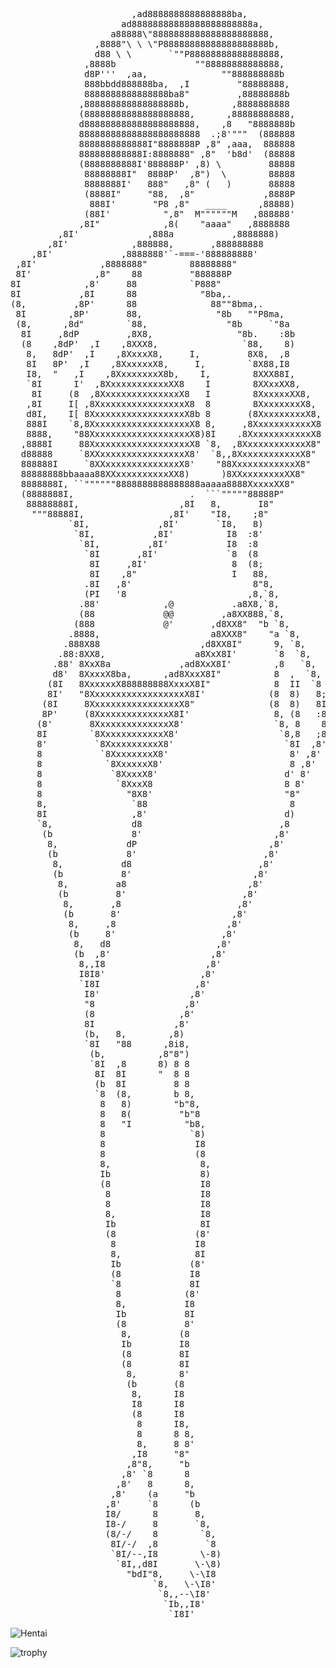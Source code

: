 <pre>
                       ,ad8888888888888888ba,
                     ad88888888888888888888888a,
                   a88888\"8888888888888888888888,
                ,8888"\ \ \"P88888888888888888888b,
                d88 \ \       `""P88888888888888888,
              ,8888b               ""88888888888888,
              d8P'''  ,aa,              ""888888888b
              888bbdd888888ba,  ,I         "88888888,
              8888888888888888ba8"         ,88888888b
             ,888888888888888888b,        ,8888888888
             (88888888888888888888,      ,88888888888,
             d888888888888888888888,    ,8   "8888888b
             88888888888888888888888  .;8'"""  (888888
             8888888888888I"8888888P ,8" ,aaa,  888888
             888888888888I:8888888" ,8"  'b8d'  (88888
             (8888888888I'888888P' ,8) \         88888
              88888888I"  8888P'  ,8")  \        88888
              8888888I'   888"   ,8" (   )       88888
              (8888I"     "88,  ,8"             ,8888P
               888I'       "P8 ,8"   ____      ,88888)
              (88I'          ",8"  M""""""M   ,888888'
             ,8I"            ,8(    "aaaa"   ,8888888
         ,8I'             ,888a           ,8888888)
       ,8I'            ,888888,       ,888888888
    ,8I'             ,8888888'`-===-'888888888'
 ,8I'            ,8888888"        88888888"
 8I'            ,8"    88         "888888P
8I            ,8'     88          `P888"
8I           ,8I      88            "8ba,.
(8,         ,8P'      88              88""8bma,.
 8I        ,8P'       88,              "8b   ""P8ma,
 (8,      ,8d"        `88,               "8b     `"8a
  8I     ,8dP         ,8X8,                "8b.    :8b
  (8    ,8dP'  ,I    ,8XXX8,                `88,    8)
   8,   8dP'  ,I    ,8XxxxX8,     I,         8X8,  ,8
   8I   8P'  ,I    ,8XxxxxxX8,     I,        `8X88,I8
   I8,  "   ,I    ,8XxxxxxxxX8b,    I,        8XXX88I,
   `8I      I'  ,8XxxxxxxxxxxxXX8    I        8XXxxXX8,
    8I     (8  ,8XxxxxxxxxxxxxxxX8   I        8XxxxxxXX8,
   ,8I     I[ ,8XxxxxxxxxxxxxxxxxX8  8        8XxxxxxxxX8,
   d8I,    I[ 8XxxxxxxxxxxxxxxxxxX8b 8       (8XxxxxxxxxX8,
   888I    `8,8XxxxxxxxxxxxxxxxxxxX8 8,     ,8XxxxxxxxxxxX8
   8888,    "88XxxxxxxxxxxxxxxxxxxX8)8I    .8XxxxxxxxxxxxX8
  ,8888I     88XxxxxxxxxxxxxxxxxxxX8 `8,  ,8XxxxxxxxxxxxX8"
  d88888     `8XXxxxxxxxxxxxxxxxxX8'  `8,,8XxxxxxxxxxxxX8"
  888888I     `8XXxxxxxxxxxxxxxxX8'    "88XxxxxxxxxxxxX8"
  88888888bbaaaa88XXxxxxxxxxxxXX8)      )8XXxxxxxxxxXX8"
  8888888I, ``""""""8888888888888888aaaaa8888XxxxxXX8"
  (8888888I,                      .  ```"""""88888P"
   88888888I,                   ,8I   8,       I8"
    """88888I,                ,8I'    "I8,    ;8"
           `8I,             ,8I'       `I8,   8)
            `8I,           ,8I'          I8  :8'
             `8I,         ,8I'           I8  :8
              `8I       ,8I'             `8  (8
               8I     ,8I'                8  (8;
               8I    ,8"                  I   88,
              .8I   ,8'                       8"8,
              (PI   '8                       ,8,`8,
             .88'            ,@           .a8X8,`8,
             (88             @@         ,a8XX888,`8,
            (888             @'       ,d8XX8"  "b `8,
           .8888,                     a8XXX8"    "a `8,
          .888X88                   ,d8XX8I"      9, `8,
         .88:8XX8,                 a8XxX8I'       `8  `8,
        .88' 8XxX8a             ,ad8XxX8I'        ,8   `8,
        d8'  8XxxxX8ba,      ,ad8XxxX8I"          8  ,  `8,
       (8I   8XxxxxxX888888888XxxxX8I"            8  II  `8
       8I'   "8XxxxxxxxxxxxxxxxxxX8I'            (8  8)   8;
      (8I     8XxxxxxxxxxxxxxxxxX8"              (8  8)   8I
      8P'     (8XxxxxxxxxxxxxxX8I'                8, (8   :8
     (8'       8XxxxxxxxxxxxxxX8'                 `8, 8    8
     8I        `8XxxxxxxxxxxxX8'                   `8,8   ;8
     8'         `8XxxxxxxxxxX8'                     `8I  ,8'
     8           `8XxxxxxxxX8'                       8' ,8'
     8            `8XxxxxxX8'                        8 ,8'
     8             `8XxxxX8'                        d' 8'
     8              `8XxxX8                         8 8'
     8                "8X8'                         "8"
     8,                `88                           8
     8I                ,8'                          d)
     `8,               d8                          ,8
      (b               8'                         ,8'
       8,             dP                         ,8'
       (b             8'                        ,8'
        8,           d8                        ,8'
        (b           8'                       ,8'
         8,         a8                       ,8'
         (b         8'                      ,8'
          8,       ,8                      ,8'
          (b       8'                     ,8'
           8,     ,8                     ,8'
           (b     8'                    ,8'
            8,   d8                    ,8'
            (b  ,8'                   ,8'
             8,,I8                   ,8'
             I8I8'                  ,8'
             `I8I                  ,8'
              I8'                 ,8'
              "8                 ,8'
              (8                ,8'
              8I               ,8'
              (b,   8,        ,8)
              `8I   "88      ,8i8,
               (b,          ,8"8")
               `8I  ,8      8) 8 8
                8I  8I      "  8 8
                (b  8I         8 8
                `8  (8,        b 8,
                 8   8)        "b"8,
                 8   8(         "b"8
                 8   "I          "b8,
                 8                `8)
                 8                 I8
                 8                 (8
                 8,                 8,
                 Ib                 8)
                 (8                 I8
                  8                 I8
                  8                 I8
                  8,                I8
                  Ib                8I
                  (8               (8'
                   8               I8
                   8,              8I
                   Ib             (8'
                   (8             I8
                   `8             8I
                    8            (8'
                    8,           I8
                    Ib           8I
                    (8           8'
                     8,         (8
                     Ib         I8
                     (8         8I
                     (8         8I
                      8,        8'
                      (b       (8
                       8,      I8
                       I8      I8
                       (8      I8
                        8      I8,
                        8      8 8,
                        8,     8 8'
                       ,I8     "8"
                      ,8"8,     "b
                     ,8' `8      8
                    ,8'   8      8,
                   ,8'    (a     "b
                  ,8'     `8      (b
                  I8/      8       8,
                  I8-/     8       `8,
                  (8/-/    8        `8,
                   8I/-/  ,8         `8
                   `8I/--,I8        \-8)
                    `8I,,d8I       \-\8)
                      "bdI"8,     \-\I8
                           `8,   \-\I8'
                            `8,,--\I8'
                             `Ib,,I8'
                              `I8I'
</pre>

![Hentai](https://i.imgur.com/3STwxJU.gif)

![trophy](https://github-profile-trophy.vercel.app/?username=singlexyz&theme=darkhub&margin-w=15&margin-h=15)

